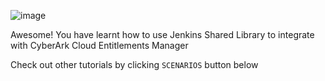 ![image](https://user-images.githubusercontent.com/4685314/180697088-0f674990-2640-4b49-846f-4b0995731c3f.png)

Awesome! You have learnt how to use Jenkins Shared Library to integrate with CyberArk Cloud Entitlements Manager

Check out other tutorials by clicking `SCENARIOS` button below

